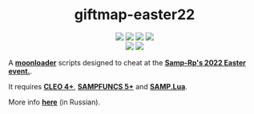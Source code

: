 <h1 align="center">giftmap-easter22</h1>

<p align="center">
<img src="https://img.shields.io/badge/made%20for-GTA%20SA--MP-blue" >
<img src="https://img.shields.io/badge/Server-Samp--Rp-red">
<img src="https://img.shields.io/github/languages/top/qrlk/giftmap-easter22">
<img src="https://img.shields.io/date/1641084438?label=released" >
<br>
<img src="https://img.shields.io/badge/dynamic/json?color=blueviolet&label=users%20%28%20active%29&query=result&url=http%3A%2F%2Fqrlk.me%2Fdev%2Fmoonloader%2Fusers_active.php%3Fscript%3Dgiftmap-easter22">
<img src="https://img.shields.io/badge/dynamic/json?color=blueviolet&label=users%20%28%20all%20time%29&query=result&url=http%3A%2F%2Fqrlk.me%2Fdev%2Fmoonloader%2Fusers_all.php%3Fscript%3Dgiftmap-easter22">
</p>

A **[moonloader](https://gtaforums.com/topic/890987-moonloader/)** scripts designed to cheat at the **[Samp-Rp's 2022 Easter event.](https://samp-rp.su/threads/pasxalnyj-ivent.2387282/#post-33785495)**.


It requires **[CLEO 4+](http://cleo.li/?lang=ru)**, **[SAMPFUNCS 5+](https://blast.hk/threads/17/)** and **[SAMP.Lua](https://github.com/THE-FYP/SAMP.Lua)**.

More info **[here](www.blast.hk/threads/115277/)** (in Russian).
